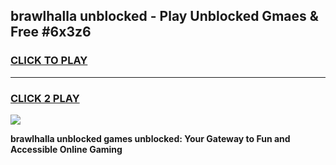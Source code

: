 
## brawlhalla unblocked - Play Unblocked Gmaes & Free #6x3z6
<h3>
<a href="https://news.freeplayer.one?title=brawlhalla_unblocked&ref=24F">CLICK TO PLAY</a></h3>
<hr>

<h3>
<a href="https://news.freeplayer.one?title=brawlhalla_unblocked&ref=24F">CLICK 2 PLAY</a>
  
</h3>

<a href="https://news.freeplayer.one?title=brawlhalla_unblocked&ref=24F/"><img src="https://clearcache.store/games.png"></a>


**brawlhalla unblocked games unblocked: Your Gateway to Fun and Accessible Online Gaming**
